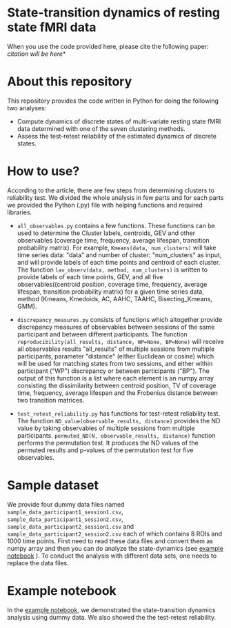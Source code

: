 # State-transition dynamics of resting state fMRI data

When you use the code provided here, please cite the following paper:
*citation will be here**

# About this repository
This repository provides the code written in Python for doing the following two analyses:
- Compute dynamics of discrete states of multi-variate resting state fMRI data determined with one of the seven clustering methods.
- Assess the test-retest reliability of the estimated dynamics of discrete states. 

# How to use?
According to the article, there are few steps from determining clusters to reliability test. We divided the whole analysis in few parts and for each parts we provided the Python (.py) file with helping functions and required libraries. 

- `all_observables.py` contains a few functions. These functions can be used to determine the 
Cluster labels, centroids, GEV and other observables (coverage time, frequency, average lifespan, transition probability matrix). For example, `Kmeans(data, num_clusters)` will take time series data: "data" and number of cluster: "num_clusters" as input, and will provide labels of each time points and centroid of each cluster. The function `lav_observ(data, method, num_clusters)` is written to provide labels of each time points, GEV, and all five observables((centroid position, coverage time, frequency, average lifespan, transition probability matrix) for a given time series data, method (Kmeans, Kmedoids, AC, AAHC, TAAHC, Bisecting_Kmeans, GMM).


- `discrepancy_measures.py` consists of functions which altogether provide discrepancy measures of observables between sessions of the same participant and between different participants. The function `reproducibility(all_results, distance, WP=None, BP=None)` will receive all observables results "all_results" of multiple sessions from multiple participants, parameter "distance" (either Euclidean or cosine) which will be used for matching states from two sessions, and either within participant ("WP") discrepancy or between participants ("BP"). The output of this function is a list where each element is an numpy array consisting the dissimilarity between centroid position, TV of coverage time, frequency, average lifespan and the Frobenius distance between two transition matrices.

- `test_retest_reliability.py` has functions for test-retest reliability test. The function `ND_value(observable_results, distance)` provides the ND value by taking observables of multiple sessions from multiple participants. `permuted_ND(N, observable_results, distance)` function performs the permutation test. It produces the ND values of the permuted results and p-values of the permutation test for five observables. 


# Sample dataset
We provide four dummy data files named `sample_data_participant1_session1.csv`, `sample_data_participant1_session2.csv`, `sample_data_participant2_session1.csv` and `sample_data_participant2_session2.csv` each of which contains 8 ROIs and 1000 time points.
First need to read these data files and convert them as numpy array and then you can do analyze the state-dynamics (see [example notebook](https://github.com/sislam99/fmri_state_transition_dynamics/blob/main/example.ipynb) ). To conduct the analysis with different data sets, one needs to replace the data files. 

# Example notebook
In the [example notebook](https://github.com/sislam99/fmri_state_transition_dynamics/blob/main/example.ipynb), we demonstrated the state-transition dynamics analysis using dummy data. We also showed the the test-retest reliability. 

